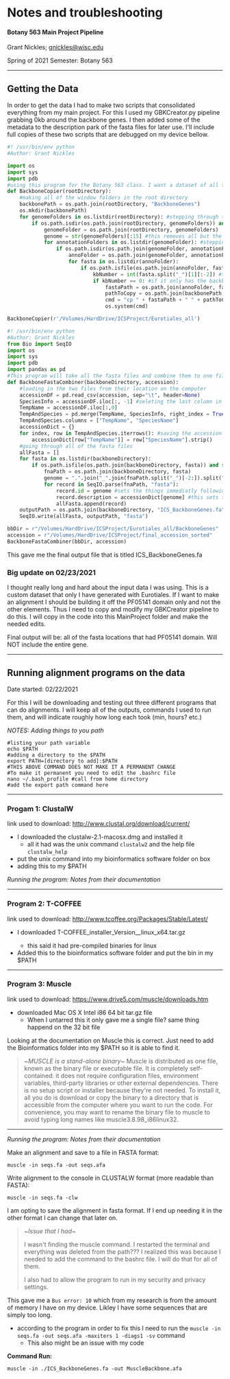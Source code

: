 # Notes and troubleshooting 

#### Botany 563 Main Project Pipeline

Grant Nickles; gnickles@wisc.edu

Spring of 2021 Semester: Botany 563

___

## Getting the Data

In order to get the data I had to make two scripts that consolidated everything from my main project. For this I used my GBKCreator.py pipeline grabbing 0kb around the backbone genes. I then added some of the metadata to the description park of the fasta files for later use. I'll include full copies of these two scripts that are debugged on my device bellow.

```python
#! /usr/bin/env python
#Author: Grant Nickles

import os
import sys
import pdb
#using this program for the Botany 563 class. I want a dataset of all the backbone genes to practice making trees with.
def BackboneCopier(rootDirectory):
    #making all of the window folders in the root directory
    backbonePath = os.path.join(rootDirectory, "BackboneGenes")
    os.mkdir(backbonePath)
    for genomeFolders in os.listdir(rootDirectory): #stepping through the genome folders
        if os.path.isdir(os.path.join(rootDirectory, genomeFolders)) and str(genomeFolders).endswith("folder"):
            genomeFolder = os.path.join(rootDirectory, genomeFolders)
            genome = str(genomeFolders)[:15] #this removes all but the unique identifier of the genome
            for annotationFolders in os.listdir(genomeFolder): #stepping into the Annotation_Windows folder inside the genome folder
                if os.path.isdir(os.path.join(genomeFolder, annotationFolders)):
                    annoFolder = os.path.join(genomeFolder, annotationFolders)
                    for fasta in os.listdir(annoFolder):
                        if os.path.isfile(os.path.join(annoFolder, fasta)) and str(fasta).endswith(".fna"): #finding all of the zero kb files
                            kbNumber = int(fasta.split("_")[1][:-2]) #taking the number and not the kb ex 10kb = 10
                            if kbNumber == 0: #if it only has the backbone gene included then...
                                fastaPath = os.path.join(annoFolder, fasta) #save the path
                                pathToCopy = os.path.join(backbonePath, str(kbNumber) + "_" + genome + ".fna")
                                cmd = "cp " + fastaPath + " " + pathToCopy
                                os.system(cmd)

BackboneCopier(r'/Volumes/HardDrive/ICSProject/Eurotiales_all')
```

```python
#! /usr/bin/env python
#Author: Grant Nickles
from Bio import SeqIO
import os
import sys
import pdb
import pandas as pd
#This program will take all the fasta files and combine them to one file, adding on the GCA name as it does so.
def BackboneFastaCombiner(backboneDirectory, accession):
    #loading in the two files from their location on the computer
    accessionDF = pd.read_csv(accession, sep="\t", header=None)
    SpeciesInfo = accessionDF.iloc[:, -1] #seleting the last column in the DF and storing as series
    TempName = accessionDF.iloc[:,0]
    TempAndSpecies = pd.merge(TempName, SpeciesInfo, right_index = True, left_index = True)
    TempAndSpecies.columns = ["TempName", "SpeciesName"]
    accessionDict = {}
    for index, row in TempAndSpecies.iterrows(): #saving the accession data to a dictionary for easy access later on
        accessionDict[row["TempName"]] = row["SpeciesName"].strip()
    #going through all of the fasta files
    allFasta = []
    for fasta in os.listdir(backboneDirectory):
        if os.path.isfile(os.path.join(backboneDirectory, fasta)) and str(fasta).endswith(".fna"):
            fnaPath = os.path.join(backboneDirectory, fasta)
            genome = ".".join("_".join(fnaPath.split("_")[-2:]).split(".")[0:2]) #extracting only the genome name
            for record in SeqIO.parse(fnaPath, "fasta"):
                record.id = genome #sets the things immediatly following the > to be the temp name
                record.description = accessionDict[genome] #this sets the description in the fasta to be the species information
                allFasta.append(record)
    outputPath = os.path.join(backboneDirectory, "ICS_BackboneGenes.fa")
    SeqIO.write(allFasta, outputPath, "fasta")

bbDir = r"/Volumes/HardDrive/ICSProject/Eurotiales_all/BackboneGenes"
accession = r"/Volumes/HardDrive/ICSProject/final_accession_sorted"
BackboneFastaCombiner(bbDir, accession)
```

This gave me the final output file that is titled ICS_BackboneGenes.fa



### Big update on 02/23/2021

I thought really long and hard about the input data I was using. This is a custom dataset that only I have generated with Eurotiales. If I want to make an alignment I should be building it off the PF05141 domain only and not the other elements. Thus I need to copy and modify my GBKCreator pipeline to do this. I will copy in the code into this MainProject folder and make the needed edits.

Final output will be: all of the fasta locations that had PF05141 domain. Will NOT include the entire gene.

___

## Running alignment programs on the data

Date started: 02/22/2021

For this I will be downloading and testing out three different programs that can do alignments. I will keep all of the outputs, commands I used to run them, and will indicate roughly how long each took (min, hours? etc.) 

*NOTES: Adding things to you path*

```shell
#listing your path variable
echo $PATH 
#adding a directory to the $PATH
export PATH=[directory to add]:$PATH
#THIS ABOVE COMMAND DOES NOT MAKE IT A PERMANENT CHANGE
#To make it permanent you need to edit the .bashrc file
nano ~/.bash_profile #call from home directory
#add the export path command here
```



___

### Progam 1: ClustalW

link used to download: http://www.clustal.org/download/current/

- I downloaded the clustalw-2.1-macosx.dmg and installed it
  - all it had was the unix command `clustalw2` and the help file `clustalw_help`
- put the unix command into my bioinformatics software folder on box
- adding this to my $PATH

*Running the program: Notes from their documentation*







___

### Program 2: T-COFFEE

link used to download: http://www.tcoffee.org/Packages/Stable/Latest/

- I downloaded T-COFFEE_installer_Version_<version>_linux_x64.tar.gz
  - this said it had pre-compiled binaries for linux
- Added this to the bioinformatics software folder and put the bin in my $PATH

___

### Program 3: Muscle

link used to download: https://www.drive5.com/muscle/downloads.htm

- downloaded Mac OS X Intel i86 64 bit tar.gz file
  - When I untarred this it only gave me a single file? same thing happend on the 32 bit file

Looking at the documentation on Muscle this is correct. Just need to add the Bioinformatics folder into my $PATH so it is able to find it.

> ~*MUSCLE is a stand-alone binary*~
> Muscle is distributed as one file, known as the binary file or executable file. It is completely self-contained: it does not require configuration files, environment variables, third-party libraries or other external dependencies. There is no setup script or installer because they're not needed. To install it, all you do is download or copy the binary to a directory that is accessible from the computer where you want to run the code. For convenience, you may want to rename the binary file to muscle to avoid typing long names like muscle3.8.98_i86linux32.

___

*Running the program: Notes from their documentation*

Make an alignment and save to a file in FASTA format:

```muscle -in seqs.fa -out seqs.afa```

Write alignment to the console in CLUSTALW format (more readable than FASTA):

 ```muscle -in seqs.fa -clw```

I am opting to save the alignment in fasta format. If I end up needing it in the other format I can change that later on.

> ~*Issue that I had*~
>
> I wasn't finding the muscle command. I restarted the terminal and everything was deleted from the path??? I realized this was because I needed to add the command to the bashrc file. I will do that for all of them.
>
> I also had to allow the program to run in my security and privacy settings.

This gave me a ```Bus error: 10``` which from my research is from the amount of memory I have on my device. Likley I have some sequences that are simply too long.

- according to the program in order to fix this I need to run the `muscle -in seqs.fa -out seqs.afa -maxiters 1 -diags1 -sv` command 
  - This also might be an issue with my code 



**Command Run:**

```shell
muscle -in ./ICS_BackboneGenes.fa -out MuscleBackbone.afa
```

